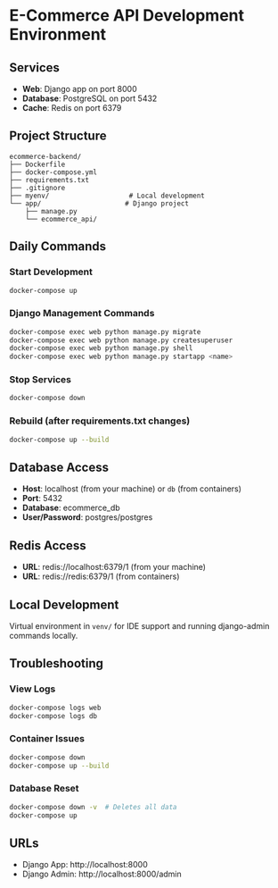 # E-Commerce API Development Environment

## Services
- **Web**: Django app on port 8000
- **Database**: PostgreSQL on port 5432
- **Cache**: Redis on port 6379

## Project Structure
```
ecommerce-backend/
├── Dockerfile
├── docker-compose.yml
├── requirements.txt
├── .gitignore
├── myenv/                    # Local development
└── app/                     # Django project
    ├── manage.py
    └── ecommerce_api/
```

## Daily Commands

### Start Development
```bash
docker-compose up
```

### Django Management Commands
```bash
docker-compose exec web python manage.py migrate
docker-compose exec web python manage.py createsuperuser
docker-compose exec web python manage.py shell
docker-compose exec web python manage.py startapp <name>
```

### Stop Services
```bash
docker-compose down
```

### Rebuild (after requirements.txt changes)
```bash
docker-compose up --build
```

## Database Access
- **Host**: localhost (from your machine) or `db` (from containers)
- **Port**: 5432
- **Database**: ecommerce_db
- **User/Password**: postgres/postgres

## Redis Access
- **URL**: redis://localhost:6379/1 (from your machine)
- **URL**: redis://redis:6379/1 (from containers)

## Local Development
Virtual environment in `venv/` for IDE support and running django-admin commands locally.

## Troubleshooting

### View Logs
```bash
docker-compose logs web
docker-compose logs db
```

### Container Issues
```bash
docker-compose down
docker-compose up --build
```

### Database Reset
```bash
docker-compose down -v  # Deletes all data
docker-compose up
```

## URLs
- Django App: http://localhost:8000
- Django Admin: http://localhost:8000/admin